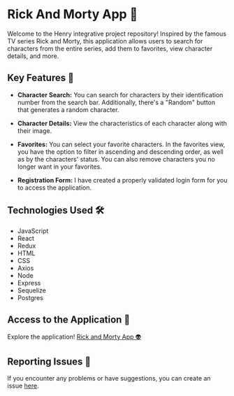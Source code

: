 # Rick And Morty App 🚀

Welcome to the Henry integrative project repository! Inspired by the famous TV series Rick and Morty, this application allows users to search for characters from the entire series, add them to favorites, view character details, and more.

## Key Features 🌟

- **Character Search:** You can search for characters by their identification number from the search bar. Additionally, there's a "Random" button that generates a random character.

- **Character Details:** View the characteristics of each character along with their image.

- **Favorites:** You can select your favorite characters. In the favorites view, you have the option to filter in ascending and descending order, as well as by the characters' status. You can also remove characters you no longer want in your favorites.

- **Registration Form:** I have created a properly validated login form for you to access the application.

## Technologies Used 🛠️

- JavaScript
- React
- Redux
- HTML
- CSS
- Axios
- Node
- Express
- Sequelize
- Postgres

## Access to the Application 🎉

Explore the application! [Rick and Morty App 👽](https://rick-and-morty-front-theta.vercel.app/)

## Reporting Issues 🐞

If you encounter any problems or have suggestions, you can create an issue [here](https://github.com/NataliaRoni/Rick-and-Morty/issues).

